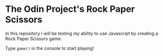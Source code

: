 # The Odin Project's Rock Paper Scissors
In this repository i will be testing my ability to use Javascript by creating a Rock Paper Scissors game.

Type `game()` in the console to start playing!